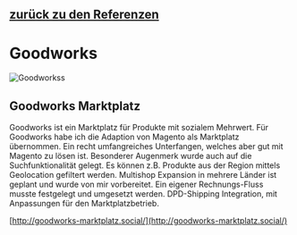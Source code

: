 [zurück zu den Referenzen](/referenzen/)
---
# Goodworks

![Goodworks](/goodworks.png)s


## Goodworks Marktplatz

Goodworks ist ein Marktplatz für Produkte mit sozialem Mehrwert. Für Goodworks habe ich die Adaption von Magento als Marktplatz übernommen. Ein recht umfangreiches Unterfangen, welches aber gut mit Magento zu lösen ist. Besonderer Augenmerk wurde auch auf die Suchfunktionalität gelegt. Es können z.B. Produkte aus der Region mittels Geolocation gefiltert werden. Multishop Expansion in mehrere Länder ist geplant und wurde von mir vorbereitet. Ein eigener Rechnungs-Fluss musste festgelegt und umgesetzt werden. DPD-Shipping Integration, mit Anpassungen für den Marktplatzbetrieb.

[http://goodworks-marktplatz.social/](http://goodworks-marktplatz.social/)